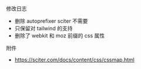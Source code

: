 修改日志

- 删除 autoprefixer sciter 不需要
- 只保留对 tailwind 的支持
- 删除了 webkit 和 moz 前缀的 css 属性

附件

- https://sciter.com/docs/content/css/cssmap.html
